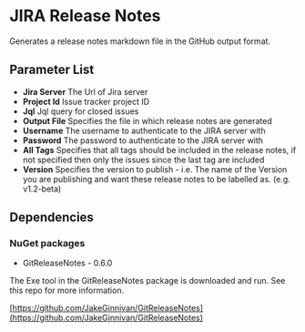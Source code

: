 # JIRA Release Notes #

Generates a release notes markdown file in the GitHub output format.

## Parameter List ##

- **Jira Server** The Url of Jira server
- **Project Id** Issue tracker project ID
- **Jql** Jql query for closed issues
- **Output File** Specifies the file in which release notes are generated
- **Username** The username to authenticate to the JIRA server with
- **Password** The password to authenticate to the JIRA server with
- **All Tags** Specifies that all tags should be included in the release notes, if not specified then only the issues since the last tag are included
- **Version** Specifies the version to publish - i.e. The name of the Version you are publishing and want these release notes to be labelled as. (e.g. v1.2-beta)


## Dependencies ##

### NuGet packages ###

- GitReleaseNotes - 0.6.0

The Exe tool in the GitReleaseNotes package is downloaded and run. See this repo for more information.

[https://github.com/JakeGinnivan/GitReleaseNotes](https://github.com/JakeGinnivan/GitReleaseNotes)
